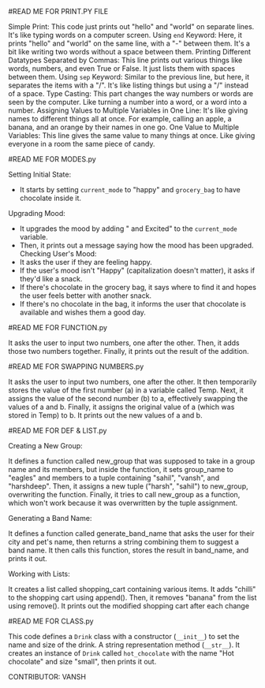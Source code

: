#READ ME FOR PRINT.PY FILE

Simple Print: This code just prints out "hello" and "world" on separate lines. It's like typing words on a computer screen.
Using `end` Keyword: Here, it prints "hello" and "world" on the same line, with a "-" between them. It's a bit like writing two words without a space between them.
Printing Different Datatypes Separated by Commas: This line prints out various things like words, numbers, and even True or False. It just lists them with spaces between them.
Using `sep` Keyword: Similar to the previous line, but here, it separates the items with a "/". It's like listing things but using a "/" instead of a space.
Type Casting: This part changes the way numbers or words are seen by the computer. Like turning a number into a word, or a word into a number.
Assigning Values to Multiple Variables in One Line: It's like giving names to different things all at once. For example, calling an apple, a banana, and an orange by their names in one go.
One Value to Multiple Variables: This line gives the same value to many things at once. Like giving everyone in a room the same piece of candy.

#READ ME FOR MODES.py

Setting Initial State: 
   - It starts by setting `current_mode` to "happy" and `grocery_bag` to have chocolate inside it.

Upgrading Mood:
   - It upgrades the mood by adding " and Excited" to the `current_mode` variable.
   - Then, it prints out a message saying how the mood has been upgraded.
   Checking User's Mood:
   - It asks the user if they are feeling happy.
   - If the user's mood isn't "Happy" (capitalization doesn't matter), it asks if they'd like a snack.
   - If there's chocolate in the grocery bag, it says where to find it and hopes the user feels better with another snack.
   - If there's no chocolate in the bag, it informs the user that chocolate is available and wishes them a good day.

#READ ME FOR FUNCTION.py

It asks the user to input two numbers, one after the other.
Then, it adds those two numbers together.
Finally, it prints out the result of the addition.

#READ ME FOR SWAPPING NUMBERS.py

It asks the user to input two numbers, one after the other.
It then temporarily stores the value of the first number (a) in a variable called Temp.
Next, it assigns the value of the second number (b) to a, effectively swapping the values of a and b.
Finally, it assigns the original value of a (which was stored in Temp) to b.
It prints out the new values of a and b.

#READ ME FOR DEF & LIST.py

Creating a New Group:

It defines a function called new_group that was supposed to take in a group name and its members, but inside the function, it sets group_name to "eagles" and members to a tuple containing "sahil", "vansh", and "harshdeep".
Then, it assigns a new tuple ("harsh", "sahil") to new_group, overwriting the function.
Finally, it tries to call new_group as a function, which won't work because it was overwritten by the tuple assignment.

Generating a Band Name:

It defines a function called generate_band_name that asks the user for their city and pet's name, then returns a string combining them to suggest a band name.
It then calls this function, stores the result in band_name, and prints it out.

Working with Lists:

It creates a list called shopping_cart containing various items.
It adds "chilli" to the shopping cart using append().
Then, it removes "banana" from the list using remove().
It prints out the modified shopping cart after each change

#READ ME FOR CLASS.py

This code defines a `Drink` class with a constructor (`__init__`) to set the name and size of the drink.
A string representation method (`__str__`). 
It creates an instance of `Drink` called `hot_chocolate` with the name "Hot chocolate" and size "small", then prints it out.

CONTRIBUTOR:
VANSH
